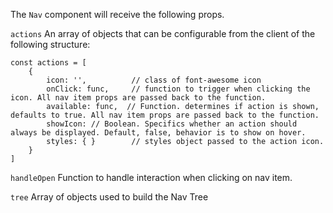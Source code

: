 The `Nav` component will receive the following props.

`actions`
An array of objects that can be configurable from the client of the following structure:

```
const actions = [
    {
        icon: '',          // class of font-awesome icon
        onClick: func,     // function to trigger when clicking the icon. All nav item props are passed back to the function.
        available: func,  // Function. determines if action is shown, defaults to true. All nav item props are passed back to the function.
        showIcon: // Boolean. Specifics whether an action should always be displayed. Default, false, behavior is to show on hover.
        styles: { }        // styles object passed to the action icon.
    }
]
```

`handleOpen`
Function to handle interaction when clicking on nav item.

`tree`
Array of objects used to build the Nav Tree

